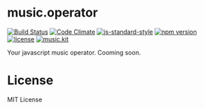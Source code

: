 # music.operator

[![Build Status](https://travis-ci.org/danigb/music.operator.svg?branch=master)](https://travis-ci.org/danigb/music.operator)
[![Code Climate](https://codeclimate.com/github/danigb/music.operator/badges/gpa.svg)](https://codeclimate.com/github/danigb/music.operator)
[![js-standard-style](https://img.shields.io/badge/code%20style-standard-brightgreen.svg?style=flat)](https://github.com/feross/standard)
[![npm version](https://img.shields.io/npm/v/music.operator.svg)](https://www.npmjs.com/package/music.operator)
[![license](https://img.shields.io/npm/l/music.operator.svg)](https://www.npmjs.com/package/music.operator)
[![music.kit](https://img.shields.io/badge/music-kit-yellow.svg)](https://github.com/danigb/music.kit)

Your javascript music operator. Cooming soon.

# License

MIT License

